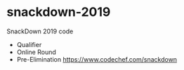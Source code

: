 # snackdown-2019
SnackDown 2019 code
- Qualifier
- Online Round
- Pre-Elimination
https://www.codechef.com/snackdown
